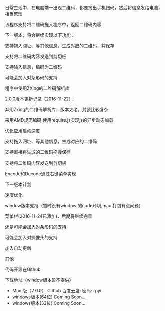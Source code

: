 日常生活中，在电脑端一出现二维码，都要掏出手机扫码，然后将信息发给电脑，相当繁琐



该程序支持将二维码拖入程序中，返回二维码内容

下一版本，将会继续实现以下功能：

支持拖入网址、等其他信息，生成对应的二维码，并保存

支持将二维码内容发送到剪切板

支持输入信息，编码为二维码

可能会加入对条形码的支持

程序中使用ZXing的二维码解析库


2.0.0版本更新记录（2016-11-22）：

弃用Zxing的二维码解析库，版本太老，封装比较复杂

采用AMD规范编码,使用require.js实现js的异步动态加载

优化应用启动速度

支持拖入网址、等其他信息，生成对应的二维码

支持直接将生成的二维码拖拽保存

支持将二维码内容发送到剪切板

Encode和Decode通过右键菜单实现



下一版本计划

速度优化

window版本支持（暂时没有window 的node环境,mac 打包有点问题）

菜单栏(2016-11-24已添加)，后期将继续完善

还是可能会加入对条形码的支持

可能会加入对摄像头的支持

加入自动更新

其他





代码开源在Github

下载地址（window版本暂不提供）

- Mac 版（2.0.0）    Github  百度云盘: 密码: rpyi
- windows版本(64位)   Coming Soon...
- windows版本(32位)   Coming Soon...  




